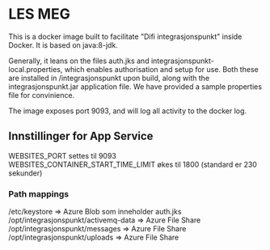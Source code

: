 # LES MEG

This is a docker image built to facilitate "Difi integrasjonspunkt" inside Docker. It is based on java:8-jdk.

Generally, it leans on the files auth.jks and integrasjonspunkt-local.properties, which enables authorisation and setup for use. Both these are installed in /integrasjonspunkt upon build, along with the integrasjonspunkt.jar application file. We have provided a sample properties file for convinience.

The image exposes port 9093, and will log all activity to the docker log.

## Innstillinger for App Service

WEBSITES_PORT settes til 9093
WEBSITES_CONTAINER_START_TIME_LIMIT økes til 1800 (standard er 230 sekunder)

### Path mappings
/etc/keystore => Azure Blob som inneholder auth.jks
/opt/integrasjonspunkt/activemq-data => Azure File Share
/opt/integrasjonspunkt/messages => Azure File Share
/opt/integrasjonspunkt/uploads => Azure File Share
